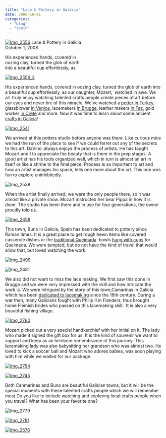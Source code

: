 ```yaml
---
title: "Lace & Pottery in Galicia"
date: 2008-10-01
categories: 
  - "blog"
  - "spain"
---
```


 [![Img_2556](https://pub-ac94b3f306b24c0dba4238943c97f2e1.r2.dev/2008/10/01/img_2556.jpg "Img_2556")](https://pub-ac94b3f306b24c0dba4238943c97f2e1.r2.dev/photos/uncategorized/2008/10/01/img_2556.jpg) Lace & Pottery in Galicia  
October 1, 2008

His experienced hands, covered in  
oozing clay, turned the glob of earth  
into a beautiful cup effortlessly, as

<!--more-->

[![Img_2556_2](https://pub-ac94b3f306b24c0dba4238943c97f2e1.r2.dev/2008/10/01/img_2556_2.jpg "Img_2556_2")](https://pub-ac94b3f306b24c0dba4238943c97f2e1.r2.dev/photos/uncategorized/2008/10/01/img_2556_2.jpg)

His experienced hands, covered in oozing clay, turned the glob of earth into a beautiful cup effortlessly, as our daughter, Mozart,  watched in awe. We all  truly enjoy watching talented crafts people create pieces of art before our eyes and never tire of this miracle. We've watched a [potter in Turkey](http://www.youtube.com/watch?v=u--oJOfTs2Q), glassblower [in Venice](https://pub-ac94b3f306b24c0dba4238943c97f2e1.r2.dev/2007/05/murano-glass-bl.html#more), lacemakers [in Brugge](https://pub-ac94b3f306b24c0dba4238943c97f2e1.r2.dev/2006/09/folk-lace-museu.html#more), leather makers [in Fez](https://pub-ac94b3f306b24c0dba4238943c97f2e1.r2.dev/2007/03/the-tannery.html#more), gold worker [in Crete](https://pub-ac94b3f306b24c0dba4238943c97f2e1.r2.dev/2007/06/byzantine-art.html) and more. Now it was time to learn about some ancient [crafts in Galicia](http://www.nachs.info/regions/galicia.htm)!

[![Img_2541](https://pub-ac94b3f306b24c0dba4238943c97f2e1.r2.dev/2008/10/01/img_2541.jpg "Img_2541")](https://pub-ac94b3f306b24c0dba4238943c97f2e1.r2.dev/photos/uncategorized/2008/10/01/img_2541.jpg)

We arrived at this potters studio before anyone was there. Like curious mice we had the run of the place to see if we could ferret out any of the secrets to this art. DaVinci always enjoys the process of artists. He has taught Mozart and I to appreciate the beauty that is there in the prep stages. A good artist has his tools organized well, which in turn is almost an art in itself or like a shrine to the final piece. Process is so important to art and how an artist manages his space, tells one more about the art. This one was fun to explore uninhibitedly.

![Img_2538](https://pub-ac94b3f306b24c0dba4238943c97f2e1.r2.dev/photos/uncategorized/2008/10/01/img_2538.jpg)

When the artist finally arrived, we were the only people there, so it was almost like a private show. Mozart instructed her bear Pippa in how it is done. The studio has been there and in use for four generations, the owner proudly told us.

[![Img_2458](https://pub-ac94b3f306b24c0dba4238943c97f2e1.r2.dev/2008/10/01/img_2458.jpg "Img_2458")](https://pub-ac94b3f306b24c0dba4238943c97f2e1.r2.dev/photos/uncategorized/2008/10/01/img_2458.jpg)

This town, Buno in Galicia, Spain has been dedicated to pottery since Roman times. It is a great place to get rough hewn items like covered casserole dishes or the [traditional Queimada](http://en.wikipedia.org/wiki/Queimada)  bowls [hung with cups](http://query.nytimes.com/gst/fullpage.html?res=940DE3DC1E38F937A2575BC0A96E948260&sec=&spon=&pagewanted=all) for Queimada. We were tempted, but do not have the kind of travel that would allow that, but loved watching the work.

[![Img_2499](https://pub-ac94b3f306b24c0dba4238943c97f2e1.r2.dev/2008/10/01/img_2499.jpg "Img_2499")](https://pub-ac94b3f306b24c0dba4238943c97f2e1.r2.dev/photos/uncategorized/2008/10/01/img_2499.jpg)

![Img_2481](https://pub-ac94b3f306b24c0dba4238943c97f2e1.r2.dev/photos/uncategorized/2008/10/01/img_2481.jpg)

  
  

We also did not want to miss the lace making. We first saw this done in Brugge and we were very impressed with the skill and how intricate the work is. We were intrigued by the story of this town,Camarinas in Galicia which has been [dedicated to lacemaking](http://lace.lacefairy.com/International/BPspain.html) since the 16th century. During a war then, many Galicians fought with Philip II in Flanders, thus brought home Flemish brides who passed on this lacemaking skill.  It is also a very beautiful fishing village.

[![Img_2760](https://pub-ac94b3f306b24c0dba4238943c97f2e1.r2.dev/2008/10/01/img_2760.jpg "Img_2760")](https://pub-ac94b3f306b24c0dba4238943c97f2e1.r2.dev/photos/uncategorized/2008/10/01/img_2760.jpg)

Mozart picked out a very special handkerchief with her initial on it. The lady who made it signed the gift box for us. It is the kind of souvenir we want to support and keep as an heirloom remembrance of this journey. This lacemaking lady was also babysitting her grandson who was almost two. He loved to kick a soccer ball and Mozart who adores babies, was soon playing with him while we waited for our package.

[![Img_2754](https://pub-ac94b3f306b24c0dba4238943c97f2e1.r2.dev/2008/10/01/img_2754.jpg "Img_2754")](https://pub-ac94b3f306b24c0dba4238943c97f2e1.r2.dev/photos/uncategorized/2008/10/01/img_2754.jpg)

[![Img_2745](https://pub-ac94b3f306b24c0dba4238943c97f2e1.r2.dev/2008/10/01/img_2745.jpg "Img_2745")](https://pub-ac94b3f306b24c0dba4238943c97f2e1.r2.dev/photos/uncategorized/2008/10/01/img_2745.jpg)

  

Both Canmarinas and Buno are beautiful Galician towns, but it will be the special moments with these talented crafts people which we will remember most.Do you like to include watching and exploring local crafts people when you travel? What has been your favorite one?

![Img_2779](https://pub-ac94b3f306b24c0dba4238943c97f2e1.r2.dev/photos/uncategorized/2008/10/01/img_2779.jpg)

[![Img_2781](https://pub-ac94b3f306b24c0dba4238943c97f2e1.r2.dev/2008/10/01/img_2781.jpg "Img_2781")](https://pub-ac94b3f306b24c0dba4238943c97f2e1.r2.dev/photos/uncategorized/2008/10/01/img_2781.jpg)

[![Img_2576](https://pub-ac94b3f306b24c0dba4238943c97f2e1.r2.dev/2008/10/01/img_2576.jpg "Img_2576")](https://pub-ac94b3f306b24c0dba4238943c97f2e1.r2.dev/photos/uncategorized/2008/10/01/img_2576.jpg)
